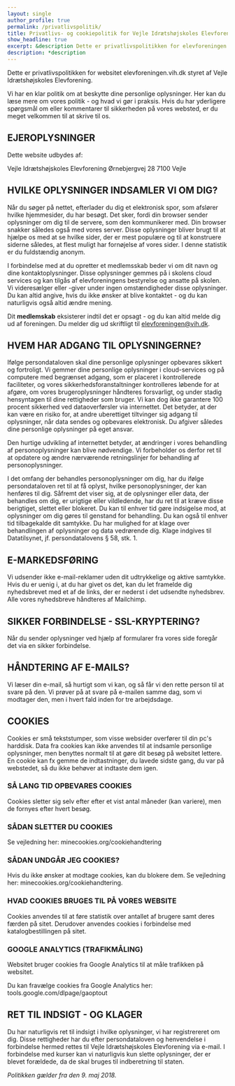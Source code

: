 ```yaml
---
layout: single
author_profile: true
permalink: /privatlivspolitik/
title: Privatlivs- og cookiepolitik for Vejle Idrætshøjskoles Elevforening
show_headline: true
excerpt: &description Dette er privatlivspolitikken for elevforeningen.vih.dk.
description: *description
---
```


Dette er privatlivspolitikken for websitet elevforeningen.vih.dk styret af Vejle Idrætshøjskoles Elevforening.

Vi har en klar politik om at beskytte dine personlige oplysninger. Her kan du læse mere om vores politik - og hvad vi gør i praksis. Hvis du har yderligere spørgsmål om eller kommentarer til sikkerheden på vores websted, er du meget velkommen til at skrive til os.

## EJEROPLYSNINGER

Dette website udbydes af:

Vejle Idrætshøjskoles Elevforening
Ørnebjergvej 28
7100 Vejle

## HVILKE OPLYSNINGER INDSAMLER VI OM DIG?

Når du søger på nettet, efterlader du dig et elektronisk spor, som afslører hvilke hjemmesider, du har besøgt. Det sker, fordi din browser sender oplysninger om dig til de servere, som den kommunikerer med. Din browser snakker således også med vores server. Disse oplysninger bliver brugt til at hjælpe os med at se hvilke sider, der er mest populære og til at konstruere siderne således, at flest muligt har fornøjelse af vores sider. I denne statistik er du fuldstændig anonym.

I forbindelse med at du opretter et medlemsskab beder vi om dit navn og dine kontaktoplysninger. Disse oplysninger gemmes på i skolens cloud services og kan tilgås af elevforeningens bestyrelse og ansatte på skolen. Vi videresælger eller -giver under ingen omstændigheder disse oplysninger. Du kan altid angive, hvis du ikke ønsker at blive kontaktet - og du kan naturligvis også altid ændre mening.

Dit **medlemskab** eksisterer indtil det er opsagt - og du kan altid melde dig ud af foreningen. Du melder dig ud skriftligt til elevforeningen@vih.dk.

## HVEM HAR ADGANG TIL OPLYSNINGERNE?

Ifølge persondataloven skal dine personlige oplysninger opbevares sikkert og fortroligt. Vi gemmer dine personlige oplysninger i cloud-services og på computere med begrænset adgang, som er placeret i kontrollerede faciliteter, og vores sikkerhedsforanstaltninger kontrolleres løbende for at afgøre, om vores brugeroplysninger håndteres forsvarligt, og under stadig hensyntagen til dine rettigheder som bruger. Vi kan dog ikke garantere 100 procent sikkerhed ved dataoverførsler via internettet. Det betyder, at der kan være en risiko for, at andre uberettiget tiltvinger sig adgang til oplysninger, når data sendes og opbevares elektronisk. Du afgiver således dine personlige oplysninger på eget ansvar.

Den hurtige udvikling af internettet betyder, at ændringer i vores behandling af personoplysninger kan blive nødvendige. Vi forbeholder os derfor ret til at opdatere og ændre nærværende retningslinjer for behandling af personoplysninger.

I det omfang der behandles personoplysninger om dig, har du ifølge persondataloven ret til at få oplyst, hvilke personoplysninger, der kan henføres til dig. Såfremt det viser sig, at de oplysninger eller data, der behandles om dig, er urigtige eller vildledende, har du ret til at kræve disse berigtiget, slettet eller blokeret. Du kan til enhver tid gøre indsigelse mod, at oplysninger om dig gøres til genstand for behandling. Du kan også til enhver tid tilbagekalde dit samtykke. Du har mulighed for at klage over behandlingen af oplysninger og data vedrørende dig. Klage indgives til Datatilsynet, jf. persondatalovens § 58, stk. 1.

## E-MARKEDSFØRING

Vi udsender ikke e-mail-reklamer uden dit udtrykkelige og aktive samtykke. Hvis du er uenig i, at du har givet os det, kan du let framelde dig nyhedsbrevet med et af de links, der er nederst i det udsendte nyhedsbrev. Alle vores nyhedsbreve håndteres af Mailchimp.

## SIKKER FORBINDELSE - SSL-KRYPTERING?

Når du sender oplysninger ved hjælp af formularer fra vores side foregår det via en sikker forbindelse.

## HÅNDTERING AF E-MAILS?

Vi læser din e-mail, så hurtigt som vi kan, og så får vi den rette person til at svare på den. Vi prøver på at svare på e-mailen samme dag, som vi modtager den, men i hvert fald inden for tre arbejdsdage.

## COOKIES

Cookies er små tekststumper, som visse websider overfører til din pc's harddisk. Data fra cookies kan ikke anvendes til at indsamle personlige oplysninger, men benyttes normalt til at gøre dit besøg på websitet lettere. En cookie kan fx gemme de indtastninger, du lavede sidste gang, du var på webstedet, så du ikke behøver at indtaste dem igen.

### SÅ LANG TID OPBEVARES COOKIES

Cookies sletter sig selv efter efter et vist antal måneder (kan variere), men de fornyes efter hvert besøg.

### SÅDAN SLETTER DU COOKIES

Se vejledning her: minecookies.org/cookiehandtering

### SÅDAN UNDGÅR JEG COOKIES?

Hvis du ikke ønsker at modtage cookies, kan du blokere dem. Se vejledning her: minecookies.org/cookiehandtering.

### HVAD COOKIES BRUGES TIL PÅ VORES WEBSITE

Cookies anvendes til at føre statistik over antallet af brugere samt deres færden på sitet. Derudover anvendes cookies i forbindelse med katalogbestillingen på sitet.

### GOOGLE ANALYTICS (TRAFIKMÅLING)

Websitet bruger cookies fra Google Analytics til at måle trafikken på websitet.

Du kan fravælge cookies fra Google Analytics her: tools.google.com/dlpage/gaoptout

## RET TIL INDSIGT - OG KLAGER

Du har naturligvis ret til indsigt i hvilke oplysninger, vi har registrereret om dig. Disse rettigheder har du efter persondataloven og henvendelse i forbindelse hermed rettes til Vejle Idrætshøjskoles Elevforening via e-mail. I forbindelse med kurser kan vi naturligvis kun slette oplysninger, der er blevet forældede, da de skal bruges til indberetning til staten.

_Politikken gælder fra den 9. maj 2018._
